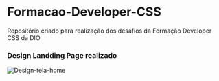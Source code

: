 # Formacao-Developer-CSS
Repositório criado para realização dos desafios da Formação Developer CSS da  DIO 

### Design Landding Page realizado
![Design-tela-home](https://github.com/jodairnunes/Formacao-Developer-CSS/assets/127688761/aac1ecb7-8387-4cca-88d9-ee02bbd1746a)
